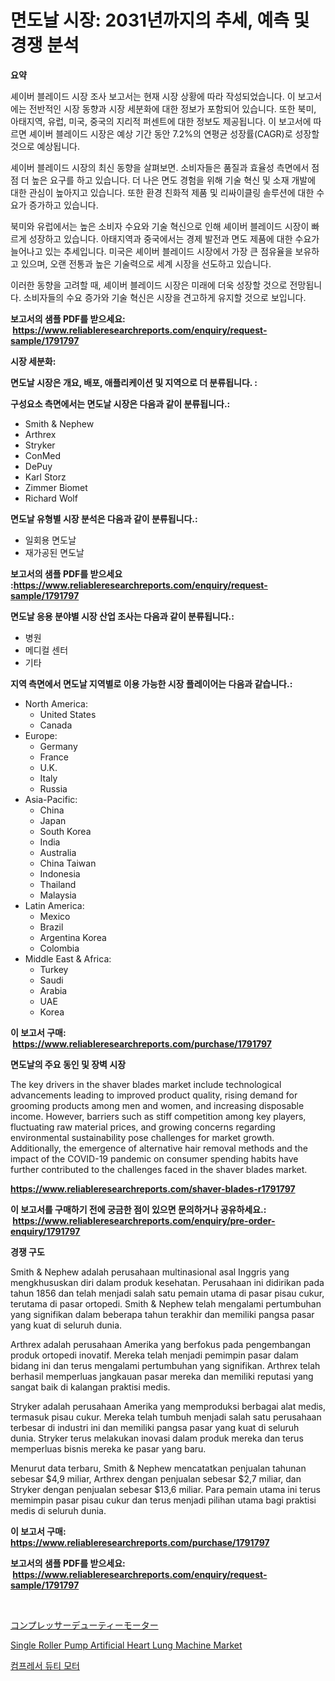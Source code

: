 <p><h1>면도날 시장: 2031년까지의 추세, 예측 및 경쟁 분석</h1></p><p><strong>요약</strong></p>
<p><p>셰이버 블레이드 시장 조사 보고서는 현재 시장 상황에 따라 작성되었습니다. 이 보고서에는 전반적인 시장 동향과 시장 세분화에 대한 정보가 포함되어 있습니다. 또한 북미, 아태지역, 유럽, 미국, 중국의 지리적 퍼센트에 대한 정보도 제공됩니다. 이 보고서에 따르면 셰이버 블레이드 시장은 예상 기간 동안 7.2%의 연평균 성장률(CAGR)로 성장할 것으로 예상됩니다.</p><p>셰이버 블레이드 시장의 최신 동향을 살펴보면. 소비자들은 품질과 효율성 측면에서 점점 더 높은 요구를 하고 있습니다. 더 나은 면도 경험을 위해 기술 혁신 및 소재 개발에 대한 관심이 높아지고 있습니다. 또한 환경 친화적 제품 및 리싸이클링 솔루션에 대한 수요가 증가하고 있습니다.</p><p>북미와 유럽에서는 높은 소비자 수요와 기술 혁신으로 인해 셰이버 블레이드 시장이 빠르게 성장하고 있습니다. 아태지역과 중국에서는 경제 발전과 면도 제품에 대한 수요가 늘어나고 있는 추세입니다. 미국은 셰이버 블레이드 시장에서 가장 큰 점유율을 보유하고 있으며, 오랜 전통과 높은 기술력으로 세계 시장을 선도하고 있습니다.</p><p>이러한 동향을 고려할 때, 셰이버 블레이드 시장은 미래에 더욱 성장할 것으로 전망됩니다. 소비자들의 수요 증가와 기술 혁신은 시장을 견고하게 유지할 것으로 보입니다.</p></p>
<p><strong>보고서의 샘플 PDF를 받으세요: &nbsp;<a href="https://www.reliableresearchreports.com/enquiry/request-sample/1791797">https://www.reliableresearchreports.com/enquiry/request-sample/1791797</a></strong></p>
<p><strong>시장 세분화:</strong></p>
<p><strong> 면도날 시장은 개요, 배포, 애플리케이션 및 지역으로 더 분류됩니다. :</strong></p>
<p><strong>구성요소 측면에서는 면도날 시장은 다음과 같이 분류됩니다.:</strong></p>
<p><ul><li>Smith & Nephew</li><li>Arthrex</li><li>Stryker</li><li>ConMed</li><li>DePuy</li><li>Karl Storz</li><li>Zimmer Biomet</li><li>Richard Wolf</li></ul></p>
<p><strong> 면도날 유형별 시장 분석은 다음과 같이 분류됩니다.:</strong></p>
<p><ul><li>일회용 면도날</li><li>재가공된 면도날</li></ul></p>
<p><strong>보고서의 샘플 PDF를 받으세요 :<a href="https://www.reliableresearchreports.com/enquiry/request-sample/1791797">https://www.reliableresearchreports.com/enquiry/request-sample/1791797</a></strong></p>
<p><strong> 면도날 응용 분야별 시장 산업 조사는 다음과 같이 분류됩니다.:</strong></p>
<p><ul><li>병원</li><li>메디컬 센터</li><li>기타</li></ul></p>
<p><strong>지역 측면에서 면도날 지역별로 이용 가능한 시장 플레이어는 다음과 같습니다.:</strong></p>
<p><ul>
    <li>
        North America:
        <ul>
            <li>United States</li>
            <li>Canada</li>
        </ul>
    </li>
    <li>
        Europe:
        <ul>
            <li>Germany</li>
            <li>France</li>
            <li>U.K.</li>
            <li>Italy</li>
            <li>Russia</li>
        </ul>
    </li>
    <li>
        Asia-Pacific:
        <ul>
            <li>China</li>
            <li>Japan</li>
            <li>South Korea</li>
            <li>India</li>
            <li>Australia</li>
            <li>China Taiwan</li>
            <li>Indonesia</li>
            <li>Thailand</li>
            <li>Malaysia</li>
        </ul>
    </li>
    <li>
        Latin America:
        <ul>
            <li>Mexico</li>
            <li>Brazil</li>
            <li>Argentina Korea</li>
            <li>Colombia</li>
        </ul>
    </li>
    <li>
        Middle East & Africa:
        <ul>
            <li>Turkey</li>
            <li>Saudi</li>
            <li>Arabia</li>
            <li>UAE</li>
            <li>Korea</li>
        </ul>
    </li>
    </ul></p>
<p><strong>이 보고서 구매: &nbsp;<a href="https://www.reliableresearchreports.com/purchase/1791797">https://www.reliableresearchreports.com/purchase/1791797</a></strong></p>
<p><strong>면도날의 주요 동인 및 장벽 시장</strong></p>
<p><p>The key drivers in the shaver blades market include technological advancements leading to improved product quality, rising demand for grooming products among men and women, and increasing disposable income. However, barriers such as stiff competition among key players, fluctuating raw material prices, and growing concerns regarding environmental sustainability pose challenges for market growth. Additionally, the emergence of alternative hair removal methods and the impact of the COVID-19 pandemic on consumer spending habits have further contributed to the challenges faced in the shaver blades market.</p></p>
<p><strong><a href="https://www.reliableresearchreports.com/shaver-blades-r1791797">https://www.reliableresearchreports.com/shaver-blades-r1791797</a></strong></p>
<p><strong>이 보고서를 구매하기 전에 궁금한 점이 있으면 문의하거나 공유하세요.: &nbsp;<a href="https://www.reliableresearchreports.com/enquiry/pre-order-enquiry/1791797">https://www.reliableresearchreports.com/enquiry/pre-order-enquiry/1791797</a></strong></p>
<p><strong>경쟁 구도</strong></p>
<p><p>Smith & Nephew adalah perusahaan multinasional asal Inggris yang mengkhususkan diri dalam produk kesehatan. Perusahaan ini didirikan pada tahun 1856 dan telah menjadi salah satu pemain utama di pasar pisau cukur, terutama di pasar ortopedi. Smith & Nephew telah mengalami pertumbuhan yang signifikan dalam beberapa tahun terakhir dan memiliki pangsa pasar yang kuat di seluruh dunia.</p><p>Arthrex adalah perusahaan Amerika yang berfokus pada pengembangan produk ortopedi inovatif. Mereka telah menjadi pemimpin pasar dalam bidang ini dan terus mengalami pertumbuhan yang signifikan. Arthrex telah berhasil memperluas jangkauan pasar mereka dan memiliki reputasi yang sangat baik di kalangan praktisi medis.</p><p>Stryker adalah perusahaan Amerika yang memproduksi berbagai alat medis, termasuk pisau cukur. Mereka telah tumbuh menjadi salah satu perusahaan terbesar di industri ini dan memiliki pangsa pasar yang kuat di seluruh dunia. Stryker terus melakukan inovasi dalam produk mereka dan terus memperluas bisnis mereka ke pasar yang baru.</p><p>Menurut data terbaru, Smith & Nephew mencatatkan penjualan tahunan sebesar $4,9 miliar, Arthrex dengan penjualan sebesar $2,7 miliar, dan Stryker dengan penjualan sebesar $13,6 miliar. Para pemain utama ini terus memimpin pasar pisau cukur dan terus menjadi pilihan utama bagi praktisi medis di seluruh dunia.</p></p>
<p><strong>이 보고서 구매: &nbsp; <a href="https://www.reliableresearchreports.com/purchase/1791797">https://www.reliableresearchreports.com/purchase/1791797</a></strong></p>
<p><strong>보고서의 샘플 PDF를 받으세요: &nbsp;<a href="https://www.reliableresearchreports.com/enquiry/request-sample/1791797">https://www.reliableresearchreports.com/enquiry/request-sample/1791797</a></strong><strong></strong></p>
<p>&nbsp;</p>
<p><p><a href="https://github.com/zekaoe592392/Market-Research-Report-List-1/blob/main/226093035995.md">コンプレッサーデューティーモーター</a></p><p><a href="https://github.com/RickHolmes3/Market-Research-Report-List-4/blob/main/single-roller-pump-artificial-heart-lung-machine-market.md">Single Roller Pump Artificial Heart Lung Machine Market</a></p><p><a href="https://github.com/crfsywufhm81415/Market-Research-Report-List-1/blob/main/306824935990.md">컴프레서 듀티 모터</a></p></p>